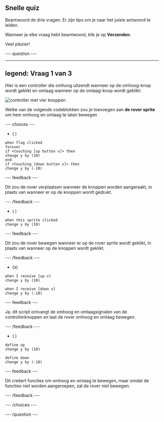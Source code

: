 ## Snelle quiz

Beantwoord de drie vragen. Er zijn tips om je naar het juiste antwoord te leiden.

Wanneer je elke vraag hebt beantwoord, klik je op **Verzenden**.

Veel plezier!


--- question ---

---
legend: Vraag 1 van 3
---

Hier is een controller die omhoog uitzendt wanneer op de omhoog-knop wordt geklikt en omlaag wanneer op de omlaag-knop wordt geklikt:

![controller met vier knoppen](images/controller.png)

Welke van de volgende codeblokken zou je toevoegen aan **de rover sprite** om hem omhoog en omlaag te laten bewegen

--- choices ---

- ( )

```blocks3
when flag clicked
forever
if <touching [up button v]> then
change y by (10)
end
if <touching [down button v]> then
change y by (-10)

```


  --- feedback ---

  Dit zou de rover verplaatsen wanneer de knoppen worden aangeraakt, in plaats van wanneer er op de knoppen wordt gedrukt.

  --- /feedback ---

- ( )

```blocks3
when this sprite clicked
change y by (10)
```

--- feedback ---

  Dit zou de rover bewegen wanneer er op de rover sprite wordt geklikt, in plaats van wanneer op de knoppen wordt geklikt.

  --- /feedback ---

- (x)

```blocks3
when I receive [up v]
change y by (10)

when I receive [down v]
change y by (-10)

```

  --- feedback ---

  Ja, dit script ontvangt de omhoog en omlaagsignalen van de controllerknoppen en laat de rover omhoog en omlaag bewegen.

  --- /feedback ---

- ( )

```blocks3
define up
change y by (10)

define down
change y by (-10)

```


  --- feedback ---

  Dit creëert functies om omhoog en omlaag te bewegen, maar omdat de functies niet worden aangeroepen, zal de rover niet bewegen.

  --- /feedback ---

--- /choices ---

--- /question ---
